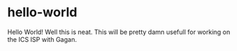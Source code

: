 # hello-world
Hello World!
Well this is neat.  This will be pretty damn
usefull for working on the ICS ISP with Gagan.
